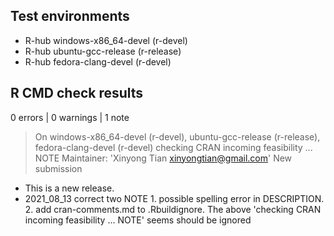 ## Test environments
- R-hub windows-x86_64-devel (r-devel)
- R-hub ubuntu-gcc-release (r-release)
- R-hub fedora-clang-devel (r-devel)

## R CMD check results

0 errors | 0 warnings | 1 note

> On windows-x86_64-devel (r-devel), ubuntu-gcc-release (r-release), fedora-clang-devel (r-devel)
  checking CRAN incoming feasibility ... NOTE
  Maintainer: 'Xinyong Tian <xinyongtian@gmail.com>'
  New submission

* This is a new release.
* 2021_08_13 correct two NOTE 1. possible spelling error in DESCRIPTION.  2. add  cran-comments.md to .Rbuildignore. The above 'checking CRAN incoming feasibility ... NOTE' seems should be ignored


